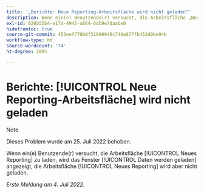 ```yaml
---
title: '„Berichte: Neue Reporting-Arbeitsfläche wird nicht geladen“'
description: Wenn ein(e) Benutzende(r) versucht, die Arbeitsfläche „Neues Reporting“ zu laden, wird das Fenster „Daten werden geladen“ angezeigt, die Arbeitsfläche „Neues Reporting“ wird aber nicht geladen.
exl-id: 026b55b4-e17d-4942-a664-6db9e7daabe0
hidefromtoc: true
source-git-commit: 453eef770b0f31990946c746e677fb453d0be94b
workflow-type: ht
source-wordcount: '74'
ht-degree: 100%

---
```


# Berichte: [!UICONTROL Neue Reporting-Arbeitsfläche] wird nicht geladen

>[!NOTE]
>
>Dieses Problem wurde am 25. Juli 2022 behoben.

Wenn ein(e) Benutzende(r) versucht, die Arbeitsfläche [!UICONTROL Neues Reporting] zu laden, wird das Fenster [!UICONTROL Daten werden geladen] angezeigt, die Arbeitsfläche [!UICONTROL Neues Reporting] wird aber nicht geladen.

_Erste Meldung am 4. Juli 2022._
